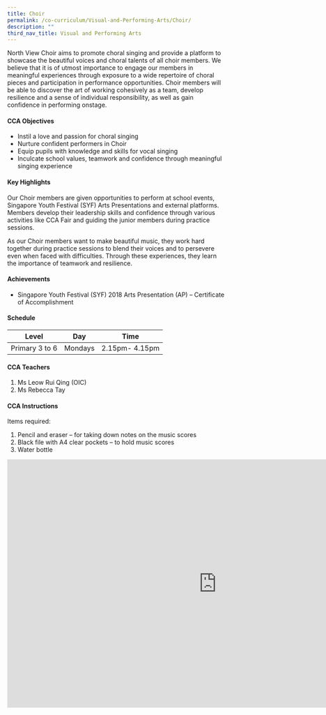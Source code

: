 ```yaml
---
title: Choir
permalink: /co-curriculum/Visual-and-Performing-Arts/Choir/
description: ""
third_nav_title: Visual and Performing Arts
---
```

North View Choir aims to promote choral singing and provide a platform to showcase the beautiful voices and choral talents of all choir members. We believe that it is of utmost importance to engage our members in meaningful experiences through exposure to a wide repertoire of choral pieces and participation in performance opportunities. Choir members will be able to discover the art of working cohesively as a team, develop resilience and a sense of individual responsibility, as well as gain confidence in performing onstage.

#### **CCA Objectives**


*   Instil a love and passion for choral singing
*   Nurture confident performers in Choir
*   Equip pupils with knowledge and skills for vocal singing
*   Inculcate school values, teamwork and confidence through meaningful singing experience

#### **Key Highlights**


Our Choir members are given opportunities to perform at school events, Singapore Youth Festival (SYF) Arts Presentations and external platforms. Members develop their leadership skills and confidence through various activities like CCA Fair and guiding the junior members during practice sessions.

  

As our Choir members want to make beautiful music, they work hard together during practice sessions to blend their voices and to persevere even when faced with difficulties. Through these experiences, they learn the importance of teamwork and resilience.

#### **Achievements**

*   Singapore Youth Festival (SYF) 2018 Arts Presentation (AP) – Certificate of Accomplishment

#### **Schedule**

| Level 	| Day 	| Time 	|
|---	|---	|---	|
| Primary 3 to 6 	| Mondays 	| 2.15pm- 4.15pm

#### **CCA Teachers**

1.  Ms Leow Rui Qing (OIC)
2.  Ms Rebecca Tay

#### **CCA Instructions**


Items required:

1.  Pencil and eraser – for taking down notes on the music scores
2.  Black file with A4 clear pockets – to hold music scores
3.  Water bottle

<iframe allowfullscreen="true" height="569" width="960" frameborder="0" src="https://docs.google.com/presentation/d/e/2PACX-1vQ5TvO2AKUy5tFJrmbUqy8DfQw0_T_YNQLoJHlpk7ktv4BThf7HYEb-_XIOYxvcY6j7YtUNHnIhi-_a/embed?start=true&amp;loop=true&amp;delayms=3000"></iframe>